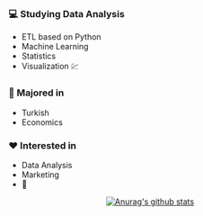 ### :computer: Studying Data Analysis
+ ETL based on Python
+ Machine Learning
+ Statistics
+ Visualization :chart:
### :pencil: Majored in
+ Turkish
+ Economics
### :heart: Interested in
+ Data Analysis
+ Marketing
+ :musical_note:


<div align=center>
	
[![Anurag's github stats](https://github-readme-stats.vercel.app/api?username=hanna-joo&show_icons=true&theme=gruvbox)](https://github.com/anuraghazra/github-readme-stats)

</div>
